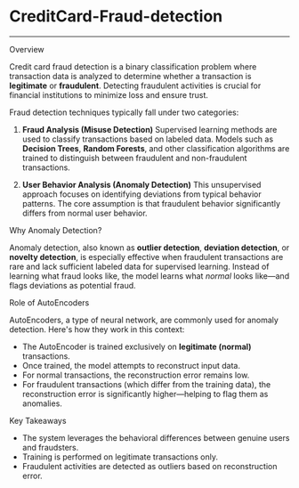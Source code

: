 # CreditCard-Fraud-detection

---

 Overview

Credit card fraud detection is a binary classification problem where transaction data is analyzed to determine whether a transaction is **legitimate** or **fraudulent**. Detecting fraudulent activities is crucial for financial institutions to minimize loss and ensure trust.

Fraud detection techniques typically fall under two categories:

1. **Fraud Analysis (Misuse Detection)**
   Supervised learning methods are used to classify transactions based on labeled data. Models such as **Decision Trees**, **Random Forests**, and other classification algorithms are trained to distinguish between fraudulent and non-fraudulent transactions.

2. **User Behavior Analysis (Anomaly Detection)**
   This unsupervised approach focuses on identifying deviations from typical behavior patterns. The core assumption is that fraudulent behavior significantly differs from normal user behavior.

 Why Anomaly Detection?

Anomaly detection, also known as **outlier detection**, **deviation detection**, or **novelty detection**, is especially effective when fraudulent transactions are rare and lack sufficient labeled data for supervised learning. Instead of learning what fraud looks like, the model learns what *normal* looks like—and flags deviations as potential fraud.

 Role of AutoEncoders

AutoEncoders, a type of neural network, are commonly used for anomaly detection. Here's how they work in this context:

* The AutoEncoder is trained exclusively on **legitimate (normal)** transactions.
* Once trained, the model attempts to reconstruct input data.
* For normal transactions, the reconstruction error remains low.
* For fraudulent transactions (which differ from the training data), the reconstruction error is significantly higher—helping to flag them as anomalies.

 Key Takeaways

* The system leverages the behavioral differences between genuine users and fraudsters.
* Training is performed on legitimate transactions only.
* Fraudulent activities are detected as outliers based on reconstruction error.

